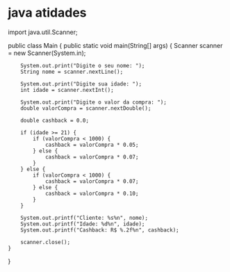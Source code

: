 # java atidades

import java.util.Scanner;

public class Main {
    public static void main(String[] args) {
        Scanner scanner = new Scanner(System.in);

        System.out.print("Digite o seu nome: ");
        String nome = scanner.nextLine();

        System.out.print("Digite sua idade: ");
        int idade = scanner.nextInt();

        System.out.print("Digite o valor da compra: ");
        double valorCompra = scanner.nextDouble();

        double cashback = 0.0;

        if (idade >= 21) {
            if (valorCompra < 1000) {
                cashback = valorCompra * 0.05; 
            } else {
                cashback = valorCompra * 0.07; 
            }
        } else {
            if (valorCompra < 1000) {
                cashback = valorCompra * 0.07; 
            } else {
                cashback = valorCompra * 0.10; 
            }
        }

        System.out.printf("Cliente: %s%n", nome);
        System.out.printf("Idade: %d%n", idade);
        System.out.printf("Cashback: R$ %.2f%n", cashback);

        scanner.close();
    }
}
